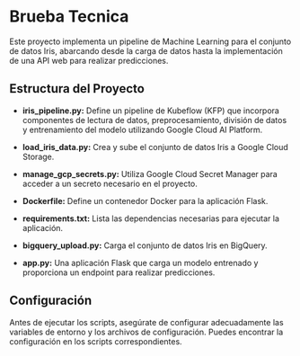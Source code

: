 # Brueba Tecnica

Este proyecto implementa un pipeline de Machine Learning para el conjunto de datos Iris, abarcando desde la carga de datos hasta la implementación de una API web para realizar predicciones.

## Estructura del Proyecto

- **iris_pipeline.py:** Define un pipeline de Kubeflow (KFP) que incorpora componentes de lectura de datos, preprocesamiento, división de datos y entrenamiento del modelo utilizando Google Cloud AI Platform.

- **load_iris_data.py:** Crea y sube el conjunto de datos Iris a Google Cloud Storage.

- **manage_gcp_secrets.py:** Utiliza Google Cloud Secret Manager para acceder a un secreto necesario en el proyecto.

- **Dockerfile:** Define un contenedor Docker para la aplicación Flask.

- **requirements.txt:** Lista las dependencias necesarias para ejecutar la aplicación.

- **bigquery_upload.py:** Carga el conjunto de datos Iris en BigQuery.

- **app.py:** Una aplicación Flask que carga un modelo entrenado y proporciona un endpoint para realizar predicciones.

## Configuración

Antes de ejecutar los scripts, asegúrate de configurar adecuadamente las variables de entorno y los archivos de configuración. Puedes encontrar la configuración en los scripts correspondientes.

